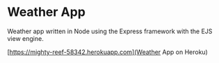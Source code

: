 # Weather App
 
Weather app written in Node using the Express framework with the EJS view engine.

[https://mighty-reef-58342.herokuapp.com](Weather App on Heroku)